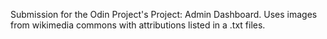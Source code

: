Submission for the Odin Project's Project: Admin Dashboard. Uses images from wikimedia commons with attributions listed in a .txt files. 
